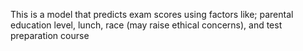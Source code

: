 This is a model that predicts exam scores using factors like; 
parental education level, lunch, race (may raise ethical concerns), and test preparation course
